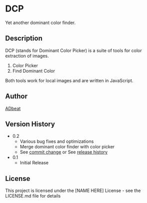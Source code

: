 # DCP

Yet another dominant color finder.

## Description

DCP (stands for Dominant Color Picker) is a suite of tools for color extraction of images.
1. Color Picker
2. Find Dominant Color

Both tools work for local images and are written in JavaScript.

## Author

[ADbeat](https://www.linkedin.com/in/adbeat/)


## Version History

* 0.2
    * Various bug fixes and optimizations
    * Merge dominant color finder with color picker
    * See [commit change]() or See [release history]()
* 0.1
    * Initial Release

## License

This project is licensed under the [NAME HERE] License - see the LICENSE.md file for details

